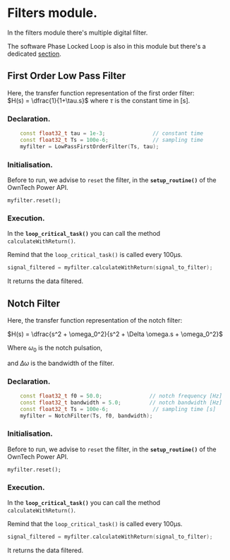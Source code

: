 # Filters module.

In the filters module there's multiple digital filter.

The software Phase Locked Loop is also in this module but there's a dedicated
[section](../use-pll).


## First Order Low Pass Filter

Here, the transfer function representation of the first order filter:<br>
$H(s) = \dfrac{1}{1+\tau.s}$ where $\tau$ is the constant time in [s].


### Declaration.
```cpp
    const float32_t tau = 1e-3;               // constant time
    const float32_t Ts = 100e-6;              // sampling time
    myfilter = LowPassFirstOrderFilter(Ts, tau);
```

### Initialisation.
Before to run, we advise to `reset` the filter, in the **`setup_routine()`** of the
OwnTech Power API.

```
myfilter.reset();
```

### Execution.
In the **`loop_critical_task()`** you can call the method `calculateWithReturn()`.

Remind that the `loop_critical_task()` is called every 100µs.
```cpp
signal_filtered = myfilter.calculateWithReturn(signal_to_filter);
```

It returns the data filtered.


## Notch Filter 

Here, the transfer function representation of the notch filter:<br>

$H(s) = \dfrac{s^2 + \omega_0^2}{s^2 + \Delta \omega.s + \omega_0^2}$ 

Where $\omega_0$ is the notch pulsation,

and $\Delta \omega$ is the bandwidth of the filter.

### Declaration.
```cpp
    const float32_t f0 = 50.0;               // notch frequency [Hz]
    const float32_t bandwidth = 5.0;         // notch bandwidth [Hz]
    const float32_t Ts = 100e-6;              // sampling time [s]
    myfilter = NotchFilter(Ts, f0, bandwidth);
```

### Initialisation.
Before to run, we advise to `reset` the filter, in the **`setup_routine()`** of the
OwnTech Power API.

```
myfilter.reset();
```

### Execution.
In the **`loop_critical_task()`** you can call the method `calculateWithReturn()`.

Remind that the `loop_critical_task()` is called every 100µs.
```cpp
signal_filtered = myfilter.calculateWithReturn(signal_to_filter);
```

It returns the data filtered.
